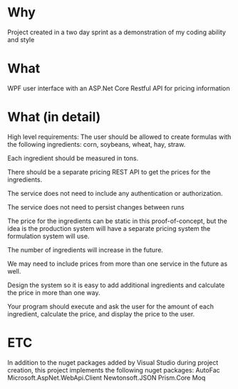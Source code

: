 # Why
Project created in a two day sprint as a demonstration of my coding ability and style

# What

WPF user interface with an ASP.Net Core Restful API for pricing information

# What (in detail)
High level requirements:
The user should be allowed to create formulas with the following ingredients: corn, soybeans, wheat, hay, straw. 

Each ingredient should be measured in tons. 

There should be a separate pricing REST API to get the prices for the ingredients. 

The service does not need to include any authentication or authorization. 

The service does not need to persist changes between runs

The price for the ingredients can be static in this proof-of-concept, but the idea is the production system will have a separate pricing system the formulation system will use. 

The number of ingredients will increase in the future.

We may need to include prices from more than one service in the future as well. 

Design the system so it is easy to add additional ingredients and calculate the price in more than one way.

Your program should execute and ask the user for the amount of each ingredient, calculate the price, and display the price to the user. 

# ETC

In addition to the nuget packages added by Visual Studio during project creation, this project implements the following nuget packages:
AutoFac
Microsoft.AspNet.WebApi.Client
Newtonsoft.JSON
Prism.Core
Moq
